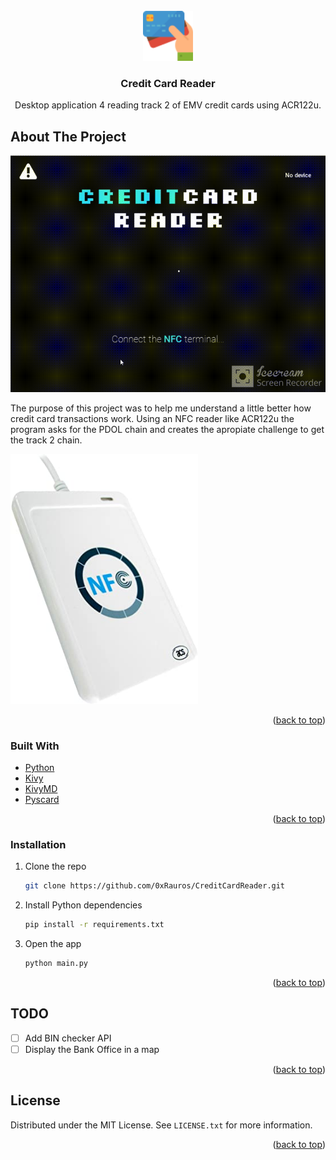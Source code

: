 <div id="top"></div>
<!--
*** Thanks for checking out the Best-README-Template. If you have a suggestion
*** that would make this better, please fork the repo and create a pull request
*** or simply open an issue with the tag "enhancement".
*** Don't forget to give the project a star!
*** Thanks again! Now go create something AMAZING! :D
-->



<!-- PROJECT SHIELDS -->
<!--
*** I'm using markdown "reference style" links for readability.
*** Reference links are enclosed in brackets [ ] instead of parentheses ( ).
*** See the bottom of this document for the declaration of the reference variables
*** for contributors-url, forks-url, etc. This is an optional, concise syntax you may use.
*** https://www.markdownguide.org/basic-syntax/#reference-style-links
-->

<!-- PROJECT LOGO -->
<br />
<div align="center">
  <a href="https://github.com/othneildrew/Best-README-Template">
    <img src="assets/images/readme_icon.png" alt="Logo" width="80" height="80">
  </a>

  <h3 align="center">Credit Card Reader</h3>

  <p align="center">
    Desktop application 4 reading track 2 of EMV credit cards using ACR122u. 
  </p>
</div>

<!-- ABOUT THE PROJECT -->
## About The Project

![App gif](assets/images/gif_demo.gif)

The purpose of this project was to help me understand a little better how credit card transactions work.
Using an NFC reader like ACR122u the program asks for the PDOL chain and creates
the apropiate challenge to get the track 2 chain.

<img src="assets/images/acr.jpg" width="300" height="400"/>

<p align="right">(<a href="#top">back to top</a>)</p>


### Built With

* [Python](https://python.org/)
* [Kivy](https://kivy.org/)
* [KivyMD](https://kivymd.readthedocs.io/)
* [Pyscard](https://github.com/LudovicRousseau/pyscard)

<p align="right">(<a href="#top">back to top</a>)</p>


### Installation

1. Clone the repo
   ```sh
   git clone https://github.com/0xRauros/CreditCardReader.git
   ```
2. Install Python dependencies
   ```sh
   pip install -r requirements.txt
   ```
3. Open the app
   ```sh
   python main.py
   ```

<p align="right">(<a href="#top">back to top</a>)</p>


<!-- ROADMAP -->
## TODO

- [ ] Add BIN checker API
- [ ] Display the Bank Office in a map 

<p align="right">(<a href="#top">back to top</a>)</p>

<!-- LICENSE -->
## License

Distributed under the MIT License. See `LICENSE.txt` for more information.

<p align="right">(<a href="#top">back to top</a>)</p>

